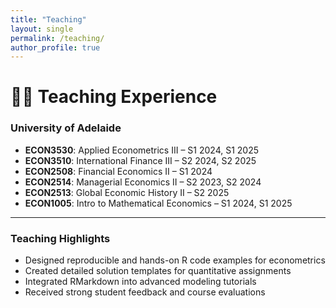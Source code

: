 ```yaml
---
title: "Teaching"
layout: single
permalink: /teaching/
author_profile: true
---
```


# 🧑‍🏫 Teaching Experience

### University of Adelaide

- **ECON3530**: Applied Econometrics III – S1 2024, S1 2025  
- **ECON3510**: International Finance III – S2 2024, S2 2025  
- **ECON2508**: Financial Economics II – S1 2024  
- **ECON2514**: Managerial Economics II – S2 2023, S2 2024  
- **ECON2513**: Global Economic History II – S2 2025  
- **ECON1005**: Intro to Mathematical Economics – S1 2024, S1 2025

---

### Teaching Highlights

- Designed reproducible and hands-on R code examples for econometrics
- Created detailed solution templates for quantitative assignments
- Integrated RMarkdown into advanced modeling tutorials
- Received strong student feedback and course evaluations
